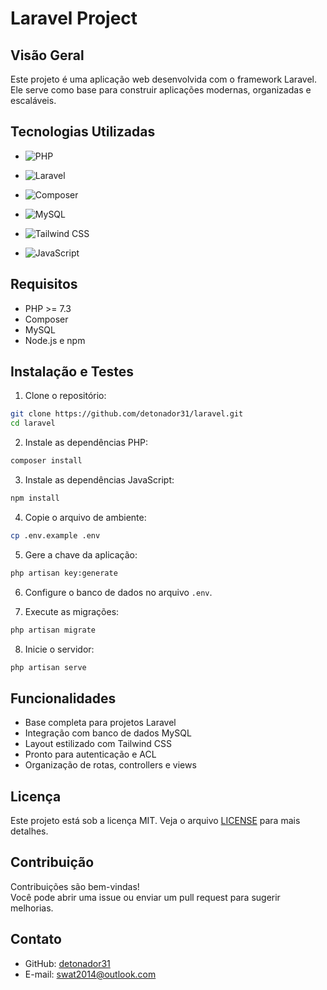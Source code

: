 # Laravel Project

## Visão Geral

Este projeto é uma aplicação web desenvolvida com o framework Laravel. Ele serve como base para construir aplicações modernas, organizadas e escaláveis.


## Tecnologias Utilizadas

- ![PHP](https://img.shields.io/badge/PHP-777BB4?style=for-the-badge&logo=php&logoColor=white)

- ![Laravel](https://img.shields.io/badge/Laravel-FF2D20?style=for-the-badge&logo=laravel&logoColor=white)

- ![Composer](https://img.shields.io/badge/Composer-885630?style=for-the-badge&logo=composer&logoColor=white)

- ![MySQL](https://img.shields.io/badge/MySQL-4479A1?style=for-the-badge&logo=mysql&logoColor=white)

- ![Tailwind CSS](https://img.shields.io/badge/Tailwind_CSS-38B2AC?style=for-the-badge&logo=tailwind-css&logoColor=white)

- ![JavaScript](https://img.shields.io/badge/JavaScript-F7DF1E?style=for-the-badge&logo=javascript&logoColor=black)

## Requisitos

- PHP >= 7.3
- Composer
- MySQL
- Node.js e npm

## Instalação e Testes

1. Clone o repositório:

``` bash
git clone https://github.com/detonador31/laravel.git
cd laravel
```

2. Instale as dependências PHP:

``` bash
composer install
```

3. Instale as dependências JavaScript:

``` bash
npm install
```

4. Copie o arquivo de ambiente:

``` bash
cp .env.example .env
```

5. Gere a chave da aplicação:

``` bash
php artisan key:generate
```

6. Configure o banco de dados no arquivo `.env`.

7. Execute as migrações:

``` bash
php artisan migrate
```

8. Inicie o servidor:

``` bash
php artisan serve
```

## Funcionalidades

- Base completa para projetos Laravel
- Integração com banco de dados MySQL
- Layout estilizado com Tailwind CSS
- Pronto para autenticação e ACL
- Organização de rotas, controllers e views

## Licença

Este projeto está sob a licença MIT. Veja o arquivo [LICENSE](LICENSE) para mais detalhes.

## Contribuição

Contribuições são bem-vindas!  
Você pode abrir uma issue ou enviar um pull request para sugerir melhorias.

## Contato

- GitHub: [detonador31](https://github.com/detonador31)
- E-mail: swat2014@outlook.com
